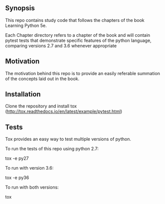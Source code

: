 ## Synopsis

This repo contains study code that follows the chapters of the book Learning Python 5e. 

Each Chapter directory refers to a chapter of the book and will contain pytest tests that demonstrate specific features of the python language, comparing versions 2.7 and 3.6 whenever appropriate

## Motivation

The motivation behind this repo is to provide an easily referable summation of the concepts laid out in the book.

## Installation

Clone the repository and install tox (http://tox.readthedocs.io/en/latest/example/pytest.html)

## Tests

Tox provides an easy way to test multiple versions of python.

To run the tests of this repo using python 2.7:

tox -e py27

To run with version 3.6:

tox -e py36

To run with both versions:

tox